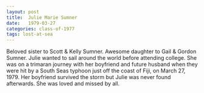```yaml
---
layout: post
title:  Julie Marie Sumner
date:   1979-03-27
categories: class-of-1977
tags: lost-at-sea
---
```

Beloved sister to Scott & Kelly Sumner. Awesome daughter to Gail & Gordon Sumner. Julie wanted to sail around the world before attending college.  She was on a trimaran journey with her boyfriend and future husband when they were hit by a South Seas typhoon just off the coast of Fiji, on March 27, 1979.  Her boyfriend survived the storm but Julie was never found afterwards. She was loved and missed by all.
